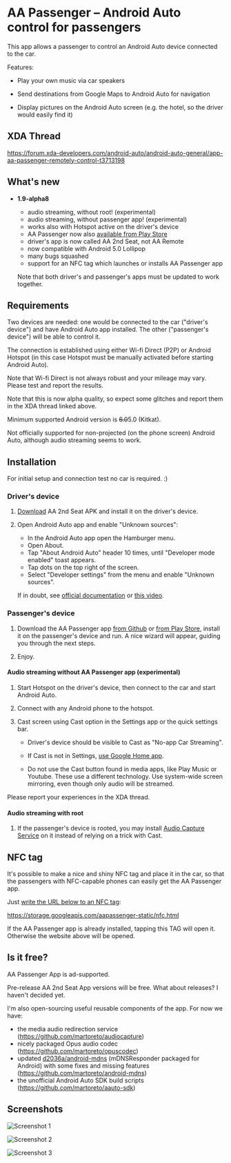 # AA Passenger – Android Auto control for passengers

This app allows a passenger to control an Android Auto device connected to the car.

Features:
 - Play your own music via car speakers

 - Send destinations from Google Maps to Android Auto for navigation

 - Display pictures on the Android Auto screen (e.g. the hotel, so the driver
   would easily find it)
   
## XDA Thread

https://forum.xda-developers.com/android-auto/android-auto-general/app-aa-passenger-remotely-control-t3713198

## What's new

- **1.9-alpha8**

    - audio streaming, without root! (experimental)
    - audio streaming, without passenger app! (experimental)
    - works also with Hotspot active on the driver's device
    - AA Passenger now also [available from Play Store](https://play.google.com/apps/testing/com.github.martoreto.aapassenger)
    - driver's app is now called AA 2nd Seat, not AA Remote
    - now compatible with Android 5.0 Lollipop
    - many bugs squashed
    - support for an NFC tag which launches or installs AA Passenger app

    Note that both driver's and passenger's apps must be updated to work
    together.

## Requirements
 
Two devices are needed: one would be connected to the car ("driver's device")
and have Android Auto app installed. The other ("passenger's device") will be
 able to control it.

The connection is established using either Wi-fi Direct (P2P) or Android Hotspot
(in this case Hotspot must be manually activated before starting Android Auto).

Note that Wi-fi Direct is not always robust and your mileage may vary.
Please test and report the results.

Note that this is now alpha quality, so expect some glitches and report them
in the XDA thread linked above.

Minimum supported Android version is ~~6.0~~5.0 (Kitkat).

Not officially supported for non-projected (on the phone screen) Android Auto,
although audio streaming seems to work.

## Installation

For initial setup and connection test no car is required. :)

### Driver's device
 
1. [Download](https://github.com/martoreto/aapassenger/releases) AA 2nd Seat APK
   and install it on the driver's device.
 
1. Open Android Auto app and enable "Unknown sources":

    - In the Android Auto app open the Hamburger menu.
    - Open About.
    - Tap "About Android Auto" header 10 times, until "Developer mode enabled" toast appears.
    - Tap dots on the top right of the screen.
    - Select "Developer settings" from the menu and enable "Unknown sources".
    
    If in doubt, see [official documentation](https://developer.android.com/training/auto/testing/index.html#phone)
    or [this video](https://youtu.be/MjHpOaeOmOo).
 
### Passenger's device
 
1. Download the AA Passenger app [from Github](https://github.com/martoreto/aapassenger/releases)
   or [from Play Store](https://play.google.com/apps/testing/com.github.martoreto.aapassenger),
   install it on the passenger's device and run. A nice wizard will appear, guiding you through
   the next steps.

1. Enjoy.

#### Audio streaming without AA Passenger app (experimental)

1. Start Hotspot on the driver's device, then connect to the car and start Android Auto.

1. Connect with any Android phone to the hotspot.

1. Cast screen using Cast option in the Settings app or the quick settings bar.

   - Driver's device should be visible to Cast as "No-app Car Streaming".

   - If Cast is not in Settings,
     [use Google Home app](https://support.google.com/chromecast/answer/6059461?hl=en).

   - Do not use the Cast button found in media apps, like Play Music or Youtube.
     These use a different technology. Use system-wide screen mirroring,
     even though only audio will be streamed.

Please report your experiences in the XDA thread.

#### Audio streaming with root

1. If the passenger's device is rooted, you may install
   [Audio Capture Service](https://github.com/martoreto/audiocapture/releases)
   on it instead of relying on a trick with Cast.

## NFC tag

It's possible to make a nice and shiny NFC tag and place it in the car, so that the
passengers with NFC-capable phones can easily get the AA Passenger app.

Just [write the URL below to an NFC tag](https://www.tagstand.com/blog/nfc-how-guide-programming-url):

  https://storage.googleapis.com/aapassenger-static/nfc.html

If the AA Passenger app is already installed, tapping this TAG will open it.
Otherwise the website above will be opened.

## Is it free?

AA Passenger App is ad-supported.

Pre-release AA 2nd Seat App versions will be free. What about releases? I haven't decided yet.

I'm also open-sourcing useful reusable components of the app. For now we have:
 - the media audio redirection service (https://github.com/martoreto/audiocapture)
 - nicely packaged Opus audio codec (https://github.com/martoreto/opuscodec)
 - updated [d2036a/android-mdns](https://github.com/d2036a/android-mdns)
   (mDNSResponder packaged for Android) with some fixes and missing features
   (https://github.com/martoreto/android-mdns)
 - the unofficial Android Auto SDK build scripts (https://github.com/martoreto/aauto-sdk)

## Screenshots

![Screenshot 1](media/audio2.png)

![Screenshot 2](media/nav1.png)

![Screenshot 3](media/sshot3.png)
